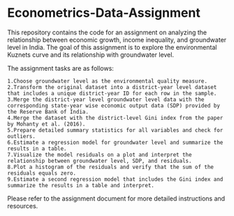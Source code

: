 # Econometrics-Data-Assignment


This repository contains the code for an assignment on analyzing the relationship between economic growth, income inequality, and groundwater level in India. The goal of this assignment is to explore the environmental Kuznets curve and its relationship with groundwater level.

The assignment tasks are as follows:

    1.Choose groundwater level as the environmental quality measure.
    2.Transform the original dataset into a district-year level dataset that includes a unique district-year ID for each row in the sample.
    3.Merge the district-year level groundwater level data with the corresponding state-year wise economic output data (SDP) provided by the Reserve Bank of India.
    4.Merge the dataset with the district-level Gini index from the paper by Mohanty et al. (2016).
    5.Prepare detailed summary statistics for all variables and check for outliers.
    6.Estimate a regression model for groundwater level and summarize the results in a table.
    7.Visualize the model residuals on a plot and interpret the relationship between groundwater level, SDP, and residuals.
    8.Plot a histogram of the residuals and verify that the sum of the residuals equals zero.
    9.Estimate a second regression model that includes the Gini index and summarize the results in a table and interpret.

Please refer to the assignment document for more detailed instructions and resources.
